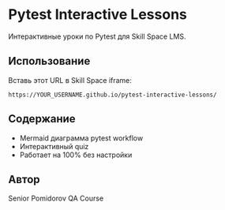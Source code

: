 # Pytest Interactive Lessons

Интерактивные уроки по Pytest для Skill Space LMS.

## Использование

Вставь этот URL в Skill Space iframe:

```
https://YOUR_USERNAME.github.io/pytest-interactive-lessons/
```

## Содержание

- Mermaid диаграмма pytest workflow
- Интерактивный quiz
- Работает на 100% без настройки

## Автор

Senior Pomidorov QA Course
